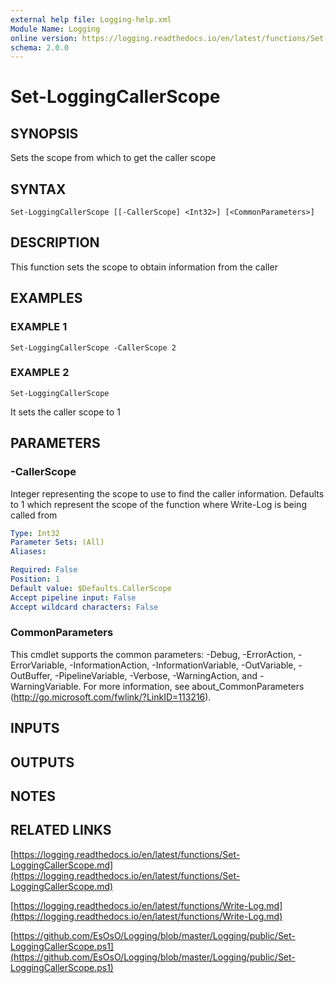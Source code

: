 ```yaml
---
external help file: Logging-help.xml
Module Name: Logging
online version: https://logging.readthedocs.io/en/latest/functions/Set-LoggingCallerScope.md
schema: 2.0.0
---
```


# Set-LoggingCallerScope

## SYNOPSIS
Sets the scope from which to get the caller scope

## SYNTAX

```
Set-LoggingCallerScope [[-CallerScope] <Int32>] [<CommonParameters>]
```

## DESCRIPTION
This function sets the scope to obtain information from the caller

## EXAMPLES

### EXAMPLE 1
```
Set-LoggingCallerScope -CallerScope 2
```

### EXAMPLE 2
```
Set-LoggingCallerScope
```

It sets the caller scope to 1

## PARAMETERS

### -CallerScope
Integer representing the scope to use to find the caller information.
Defaults to 1 which represent the scope of the function where Write-Log is being called from

```yaml
Type: Int32
Parameter Sets: (All)
Aliases:

Required: False
Position: 1
Default value: $Defaults.CallerScope
Accept pipeline input: False
Accept wildcard characters: False
```

### CommonParameters
This cmdlet supports the common parameters: -Debug, -ErrorAction, -ErrorVariable, -InformationAction, -InformationVariable, -OutVariable, -OutBuffer, -PipelineVariable, -Verbose, -WarningAction, and -WarningVariable.
For more information, see about_CommonParameters (http://go.microsoft.com/fwlink/?LinkID=113216).

## INPUTS

## OUTPUTS

## NOTES

## RELATED LINKS

[https://logging.readthedocs.io/en/latest/functions/Set-LoggingCallerScope.md](https://logging.readthedocs.io/en/latest/functions/Set-LoggingCallerScope.md)

[https://logging.readthedocs.io/en/latest/functions/Write-Log.md](https://logging.readthedocs.io/en/latest/functions/Write-Log.md)

[https://github.com/EsOsO/Logging/blob/master/Logging/public/Set-LoggingCallerScope.ps1](https://github.com/EsOsO/Logging/blob/master/Logging/public/Set-LoggingCallerScope.ps1)

